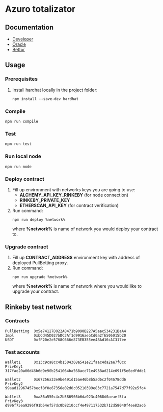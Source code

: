 # Azuro totalizator

## Documentation

- [Developer](https://htmlpreview.github.io/?https://github.com/Azuro-protocol/TotoBetting/blob/main/docs/index.html#/)  
- [Oracle](https://htmlpreview.github.io/?https://github.com/Azuro-protocol/TotoBetting/blob/main/docs/bettor/index.html#/contracts/TotoBetting.sol:TotoBetting)  
- [Bettor](https://htmlpreview.github.io/?https://github.com/Azuro-protocol/TotoBetting/blob/main/docs/oracle/index.html#/contracts/TotoBetting.sol:TotoBetting)
## Usage
### Prerequisites
1. Install hardhat locally in the project folder:
   ```
   npm install --save-dev hardhat
   ```
### Compile

```
npm run compile
```

### Test

```
npm run test
```

### Run local node

```
npm run node
```

### Deploy contract
1. Fill up environment with networks keys you are going to use:
   - **ALCHEMY_API_KEY_RINKEBY** (for node connection)
   - **RINKEBY_PRIVATE_KEY**
   - **ETHERSCAN_API_KEY** (for contract verification)
2. Run command:
   ```
   npm run deploy %network%
   ```
   where **%network%** is name of network you would deploy your contract to.
### Upgrade contract
1. Fill up **CONTRACT_ADDRESS** environment key with address of deployed PullBetting proxy.  
2. Run command:
   ```
   npm run upgrade %network%
   ```
   where **%network%** is name of network where you would like to upgrade your contract.

## Rinkeby test network
### Contracts
```
PullBetting  0x5e74127D022A8471b9090B227A5aac534231BaA4
Impl         0xbCd45D027bDC3Af1d9916aebCd0a2fE506015b20
USDT         0xfF20e2e5768C666e873EB355ee48Ad16cAC317ee
```
### Test accounts
```
Wallet1      0x13c9ca8cc4b1504368a541e21faac4da2ae7f0cc
PrivKey1     317fae20a06d46b6d9e90b2541064ba568acc71e4938ad214e691f5e6edfddc1

Wallet2      0x67256a33e9be491d15ae46b8b5ad6c2f04678dd6
PrivKey2     99aad12967457becf8f0e67356e02d0c05210399e83c7721a7547d77f92e5fc4

Wallet3      0xa86a550c4c2b586966b6da923c4068d0aeaef5fa
PrivKey3     d996f75ea9296f91b54ef57dc0b8210ccf4e497117532b712d58040f4ee82ac6
```
